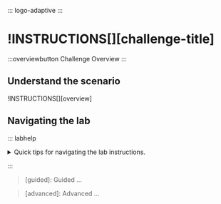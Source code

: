 ::: logo-adaptive
:::

# !INSTRUCTIONS[][challenge-title]

:::overviewbutton
Challenge Overview
:::

## Understand the scenario

!INSTRUCTIONS[][overview]

## Navigating the lab

::: labhelp

<details class=info-icon>
<summary title="Lab navigation">Quick tips for navigating the lab instructions.</summary>
<span class=copyIcon>Select the Copy to Clipboard icon to copy the green text.</span>
<span class=typeIcon>Select the Type Text icon to insert the green text directly into the lab environment.</span>
<span class=warn-icon>An Alert tells you that a task requires extra care.</span>
<span class=info-icon>A Note provides additional helpful information for completing a task.</span>
<span class=hint-icon>A Hint will guide you through a portion of the lab.</span>
<span class=know-icon>A Knowledge block provides a deeper level of knowledge into a subject. It is a great way to solidify your understanding, but it is not strictly necessary to complete the lab.</span>
</details>

:::

>[guided]: Guided  ...

>[advanced]: Advanced ...
